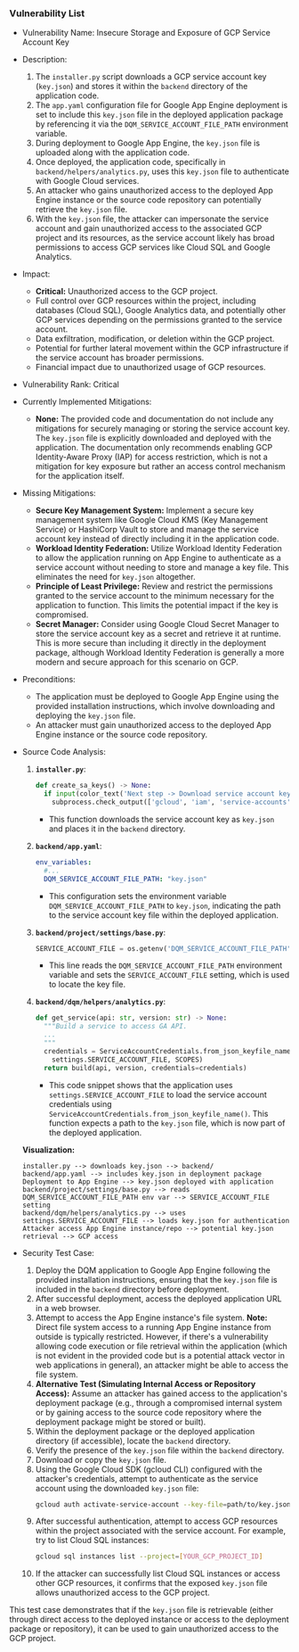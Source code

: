 ### Vulnerability List

- Vulnerability Name: Insecure Storage and Exposure of GCP Service Account Key

- Description:
    1. The `installer.py` script downloads a GCP service account key (`key.json`) and stores it within the `backend` directory of the application code.
    2. The `app.yaml` configuration file for Google App Engine deployment is set to include this `key.json` file in the deployed application package by referencing it via the `DQM_SERVICE_ACCOUNT_FILE_PATH` environment variable.
    3. During deployment to Google App Engine, the `key.json` file is uploaded along with the application code.
    4. Once deployed, the application code, specifically in `backend/helpers/analytics.py`, uses this `key.json` file to authenticate with Google Cloud services.
    5. An attacker who gains unauthorized access to the deployed App Engine instance or the source code repository can potentially retrieve the `key.json` file.
    6. With the `key.json` file, the attacker can impersonate the service account and gain unauthorized access to the associated GCP project and its resources, as the service account likely has broad permissions to access GCP services like Cloud SQL and Google Analytics.

- Impact:
    - **Critical:** Unauthorized access to the GCP project.
    - Full control over GCP resources within the project, including databases (Cloud SQL), Google Analytics data, and potentially other GCP services depending on the permissions granted to the service account.
    - Data exfiltration, modification, or deletion within the GCP project.
    - Potential for further lateral movement within the GCP infrastructure if the service account has broader permissions.
    - Financial impact due to unauthorized usage of GCP resources.

- Vulnerability Rank: Critical

- Currently Implemented Mitigations:
    - **None:** The provided code and documentation do not include any mitigations for securely managing or storing the service account key. The `key.json` file is explicitly downloaded and deployed with the application. The documentation only recommends enabling GCP Identity-Aware Proxy (IAP) for access restriction, which is not a mitigation for key exposure but rather an access control mechanism for the application itself.

- Missing Mitigations:
    - **Secure Key Management System:** Implement a secure key management system like Google Cloud KMS (Key Management Service) or HashiCorp Vault to store and manage the service account key instead of directly including it in the application code.
    - **Workload Identity Federation:** Utilize Workload Identity Federation to allow the application running on App Engine to authenticate as a service account without needing to store and manage a key file. This eliminates the need for `key.json` altogether.
    - **Principle of Least Privilege:** Review and restrict the permissions granted to the service account to the minimum necessary for the application to function. This limits the potential impact if the key is compromised.
    - **Secret Manager:** Consider using Google Cloud Secret Manager to store the service account key as a secret and retrieve it at runtime. This is more secure than including it directly in the deployment package, although Workload Identity Federation is generally a more modern and secure approach for this scenario on GCP.

- Preconditions:
    - The application must be deployed to Google App Engine using the provided installation instructions, which involve downloading and deploying the `key.json` file.
    - An attacker must gain unauthorized access to the deployed App Engine instance or the source code repository.

- Source Code Analysis:
    1. **`installer.py`**:
        ```python
        def create_sa_keys() -> None:
          if input(color_text('Next step -> Download service account key file ([Y]es/[s]kip) ')).lower() != 's':
            subprocess.check_output(['gcloud', 'iam', 'service-accounts', 'keys', 'create', './key.json', '--iam-account', f'{project_id}@appspot.gserviceaccount.com'], cwd='dqm/backend')
        ```
        - This function downloads the service account key as `key.json` and places it in the `backend` directory.

    2. **`backend/app.yaml`**:
        ```yaml
        env_variables:
          #...
          DQM_SERVICE_ACCOUNT_FILE_PATH: "key.json"
        ```
        - This configuration sets the environment variable `DQM_SERVICE_ACCOUNT_FILE_PATH` to `key.json`, indicating the path to the service account key file within the deployed application.

    3. **`backend/project/settings/base.py`**:
        ```python
        SERVICE_ACCOUNT_FILE = os.getenv('DQM_SERVICE_ACCOUNT_FILE_PATH', 'key.json')
        ```
        - This line reads the `DQM_SERVICE_ACCOUNT_FILE_PATH` environment variable and sets the `SERVICE_ACCOUNT_FILE` setting, which is used to locate the key file.

    4. **`backend/dqm/helpers/analytics.py`**:
        ```python
        def get_service(api: str, version: str) -> None:
          """Build a service to access GA API.
          ...
          """
          credentials = ServiceAccountCredentials.from_json_keyfile_name(
            settings.SERVICE_ACCOUNT_FILE, SCOPES)
          return build(api, version, credentials=credentials)
        ```
        - This code snippet shows that the application uses `settings.SERVICE_ACCOUNT_FILE` to load the service account credentials using `ServiceAccountCredentials.from_json_keyfile_name()`. This function expects a path to the `key.json` file, which is now part of the deployed application.

    **Visualization:**

    ```
    installer.py --> downloads key.json --> backend/
    backend/app.yaml --> includes key.json in deployment package
    Deployment to App Engine --> key.json deployed with application
    backend/project/settings/base.py --> reads DQM_SERVICE_ACCOUNT_FILE_PATH env var --> SERVICE_ACCOUNT_FILE setting
    backend/dqm/helpers/analytics.py --> uses settings.SERVICE_ACCOUNT_FILE --> loads key.json for authentication
    Attacker access App Engine instance/repo --> potential key.json retrieval --> GCP access
    ```

- Security Test Case:
    1. Deploy the DQM application to Google App Engine following the provided installation instructions, ensuring that the `key.json` file is included in the `backend` directory before deployment.
    2. After successful deployment, access the deployed application URL in a web browser.
    3. Attempt to access the App Engine instance's file system. **Note:** Direct file system access to a running App Engine instance from outside is typically restricted. However, if there's a vulnerability allowing code execution or file retrieval within the application (which is not evident in the provided code but is a potential attack vector in web applications in general), an attacker might be able to access the file system.
    4. **Alternative Test (Simulating Internal Access or Repository Access):** Assume an attacker has gained access to the application's deployment package (e.g., through a compromised internal system or by gaining access to the source code repository where the deployment package might be stored or built).
    5. Within the deployment package or the deployed application directory (if accessible), locate the `backend` directory.
    6. Verify the presence of the `key.json` file within the `backend` directory.
    7. Download or copy the `key.json` file.
    8. Using the Google Cloud SDK (gcloud CLI) configured with the attacker's credentials, attempt to authenticate as the service account using the downloaded `key.json` file:
       ```bash
       gcloud auth activate-service-account --key-file=path/to/key.json
       ```
    9. After successful authentication, attempt to access GCP resources within the project associated with the service account. For example, try to list Cloud SQL instances:
       ```bash
       gcloud sql instances list --project=[YOUR_GCP_PROJECT_ID]
       ```
    10. If the attacker can successfully list Cloud SQL instances or access other GCP resources, it confirms that the exposed `key.json` file allows unauthorized access to the GCP project.

This test case demonstrates that if the `key.json` file is retrievable (either through direct access to the deployed instance or access to the deployment package or repository), it can be used to gain unauthorized access to the GCP project.